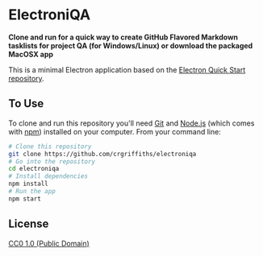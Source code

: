 # ElectroniQA


**Clone and run for a quick way to create GitHub Flavored Markdown tasklists for project QA (for Windows/Linux) or download the packaged MacOSX app**

This is a minimal Electron application based on the [Electron Quick Start repository](https://github.com/electron/electron-quick-start).

## To Use

To clone and run this repository you'll need [Git](https://git-scm.com) and [Node.js](https://nodejs.org/en/download/) (which comes with [npm](http://npmjs.com)) installed on your computer. From your command line:

```bash
# Clone this repository
git clone https://github.com/crgriffiths/electroniqa
# Go into the repository
cd electroniqa
# Install dependencies
npm install
# Run the app
npm start
```


## License

[CC0 1.0 (Public Domain)](LICENSE.md)
